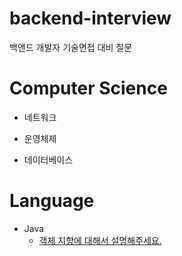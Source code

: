 # backend-interview
백앤드 개발자 기술면접 대비 질문

# Computer Science
+ 네트워크
  

+ 운영체제
  

+ 데이터베이스
  

# Language
+ Java
  + [객체 지향에 대해서 설명해주세요.][blog]


[blog]: https://github.com/daeuun/backend-interview/blob/main/Java/%EA%B0%9D%EC%B2%B4%EC%A7%80%ED%96%A5%EC%97%90%20%EB%8C%80%ED%95%B4%EC%84%9C%20%EC%84%A4%EB%AA%85%ED%95%B4%EC%A3%BC%EC%84%B8%EC%9A%94.md


